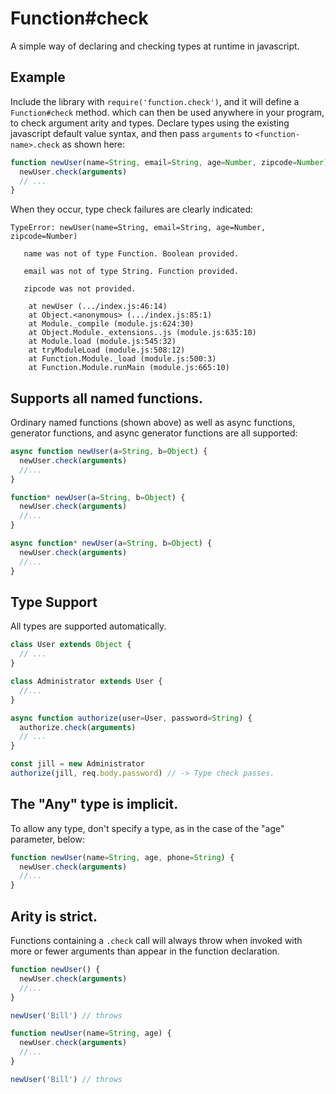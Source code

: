 # Function#check
A simple way of declaring and checking types at runtime in javascript.

## Example
Include the library with `require('function.check')`, and it will define a `Function#check` method. which can then be used anywhere in your program, to check argument arity and types. Declare types using the existing javascript default value syntax, and then pass `arguments` to `<function-name>.check` as shown here:

```js
function newUser(name=String, email=String, age=Number, zipcode=Number) {
  newUser.check(arguments)
  // ...
}
```

When they occur, type check failures are clearly indicated:

```
TypeError: newUser(name=String, email=String, age=Number, zipcode=Number)

   name was not of type Function. Boolean provided.

   email was not of type String. Function provided.

   zipcode was not provided.

    at newUser (.../index.js:46:14)
    at Object.<anonymous> (.../index.js:85:1)
    at Module._compile (module.js:624:30)
    at Object.Module._extensions..js (module.js:635:10)
    at Module.load (module.js:545:32)
    at tryModuleLoad (module.js:508:12)
    at Function.Module._load (module.js:500:3)
    at Function.Module.runMain (module.js:665:10)
```

## Supports all named functions.
Ordinary named functions (shown above) as well as async functions, generator functions, and async generator functions are all supported:

```js
async function newUser(a=String, b=Object) {
  newUser.check(arguments)
  //...
}

function* newUser(a=String, b=Object) {
  newUser.check(arguments)
  //...
}

async function* newUser(a=String, b=Object) {
  newUser.check(arguments)
  //...
}
```

## Type Support
All types are supported automatically.

```js
class User extends Object {
  // ...
}

class Administrator extends User {
  //...
}

async function authorize(user=User, password=String) {
  authorize.check(arguments)
  // ...
}

const jill = new Administrator
authorize(jill, req.body.password) // -> Type check passes.
```

## The "Any" type is implicit.
To allow any type, don't specify a type, as in the case of the "age" parameter, below:

```js
function newUser(name=String, age, phone=String) {
  newUser.check(arguments)
  //...
} 
```

## Arity is strict.
Functions containing a `.check` call will always throw when invoked with more or fewer arguments than appear in the function declaration.

```js
function newUser() {
  newUser.check(arguments)
  //...
}

newUser('Bill') // throws

function newUser(name=String, age) {
  newUser.check(arguments)
  //...
}

newUser('Bill') // throws
```
